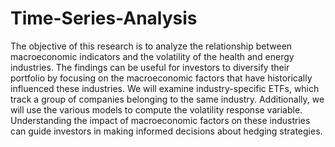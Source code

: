 # Time-Series-Analysis
The objective of this research is to analyze the relationship between macroeconomic indicators and the volatility of the health and energy industries. The findings can be useful for investors to diversify their portfolio by focusing on the macroeconomic factors that have historically influenced these industries. We will examine industry-specific ETFs, which track a group of companies belonging to the same industry. Additionally, we will use the various models to compute the volatility response variable. Understanding the impact of macroeconomic factors on these industries can guide investors in making informed decisions about hedging strategies.
